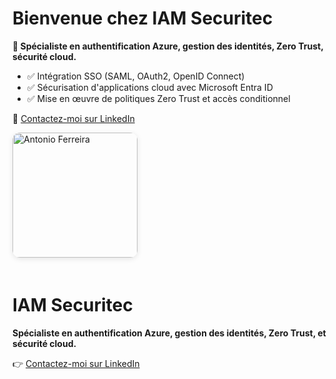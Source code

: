 <h1>Bienvenue chez IAM Securitec</h1>
<p><strong>🔐 Spécialiste en authentification Azure, gestion des identités, Zero Trust, sécurité cloud.</strong></p>

<ul>
  <li>✅ Intégration SSO (SAML, OAuth2, OpenID Connect)</li>
  <li>✅ Sécurisation d'applications cloud avec Microsoft Entra ID</li>
  <li>✅ Mise en œuvre de politiques Zero Trust et accès conditionnel</li>
</ul>

<p>📩 <a href="https://www.linkedin.com/in/antoniofos" target="_blank">Contactez-moi sur LinkedIn</a></p>

<div style="display: flex; align-items: center; gap: 20px; flex-wrap: wrap;">
  <img src="assets/photo.jpg" alt="Antonio Ferreira" style="width: 200px; border-radius: 12px; box-shadow: 0 2px 8px rgba(0,0,0,0.1);" />

  <div>
    <h1>IAM Securitec</h1>
    <p><strong>Spécialiste en authentification Azure, gestion des identités, Zero Trust, et sécurité cloud.</strong></p>
    <p>👉 <a href="https://www.linkedin.com/in/antoniofos" target="_blank">Contactez-moi sur LinkedIn</a></p>
  </div>
</div>


